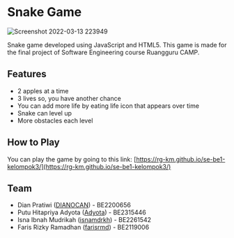 # Snake Game

![Screenshot 2022-03-13 223949](https://user-images.githubusercontent.com/58742114/158068158-71ee76b2-ef82-4af5-83b7-891ea0f6e1a8.png)

Snake game developed using JavaScript and HTML5. This game is made for the final project of Software Engineering course Ruangguru CAMP.

## Features

- 2 apples at a time
- 3 lives so, you have another chance
- You can add more life by eating life icon that appears over time
- Snake can level up
- More obstacles each level

## How to Play

You can play the game by going to this link: [https://rg-km.github.io/se-be1-kelompok3/](https://rg-km.github.io/se-be1-kelompok3/)

## Team

- Dian Pratiwi ([DIANOCAN](https://github.com/DIANOCAN)) - BE2200656
- Putu Hitapriya Adyota ([Adyota](https://github.com/Adyota)) - BE2315446
- Isna Ibnah Mudrikah ([isnamdrkh](https://github.com/isnamdrkh)) - BE2261542
- Faris Rizky Ramadhan ([farisrmd](https://github.com/farisrmd)) - BE2119006
